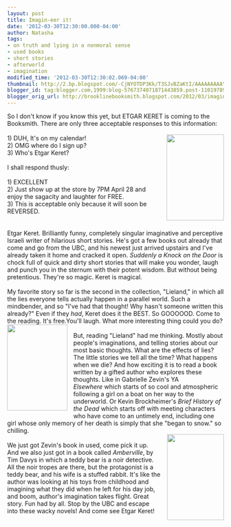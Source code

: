 ```yaml
---
layout: post
title: Imagin-eer it!
date: '2012-03-30T12:30:00.000-04:00'
author: Natasha
tags:
- on truth and lying in a nonmoral sense
- used books
- short stories
- afterworld
- imagination
modified_time: '2012-03-30T12:30:02.069-04:00'
thumbnail: http://2.bp.blogspot.com/-CjNYOTDP3Kk/T3SJvBZaKtI/AAAAAAAAAYg/qeGNglBHIpc/s72-c/suddenly-a-knock-at-the-door-review_320.jpg
blogger_id: tag:blogger.com,1999:blog-5767374071871443859.post-110197890325833436
blogger_orig_url: http://brooklinebooksmith.blogspot.com/2012/03/imagin-eer-it.html
---
```


So I don't know if you know this yet, but ETGAR KERET is coming to the Booksmith. There are only three acceptable responses to this information:<br /><br /><a href="http://2.bp.blogspot.com/-CjNYOTDP3Kk/T3SJvBZaKtI/AAAAAAAAAYg/qeGNglBHIpc/s1600/suddenly-a-knock-at-the-door-review_320.jpg" imageanchor="1" style="clear: right; float: right; margin-bottom: 1em; margin-left: 1em;"><img border="0" height="200" src="http://2.bp.blogspot.com/-CjNYOTDP3Kk/T3SJvBZaKtI/AAAAAAAAAYg/qeGNglBHIpc/s200/suddenly-a-knock-at-the-door-review_320.jpg" width="133" /></a>1) DUH, It's on my calendar!<br />2) OMG where do I sign up?<br />3) Who's Etgar Keret?<br /><br />I shall respond thusly:<br /><br />1) EXCELLENT<br />2) Just show up at the store by 7PM April 28 and enjoy the sagacity and laughter for FREE.<br />3) This is acceptable only because it will soon be REVERSED.<br /><br /><br />Etgar Keret. Brilliantly funny, completely singular imaginative and perceptive Israeli writer of hilarious short stories. He's got a few books out already that come and go from the UBC, and his newest just arrived upstairs and I've already taken it home and cracked it open. <i>Suddenly a Knock on the Door</i>&nbsp;is chock full of quick and dirty short stories that will make you wonder, laugh and punch you in the sternum with their potent wisdom. But without being pretentious. They're so magic. Keret is magical.<br /><br />My favorite story so far is the second in the collection, "Lieland," in which all the lies everyone tells actually happen in a parallel world. Such a mindbender, and so "I've had that thought! Why hasn't someone written this already?" Even if they <i>had</i>, Keret does it the BEST. So GOOOOOD. Come to the reading. It's free.You'll laugh. What more interesting thing could you do?<br /><a href="http://1.bp.blogspot.com/-YsQNzlTWpSU/T3SJwPAdRhI/AAAAAAAAAYo/I-2QPpwviiY/s1600/elsewhere.jpg" imageanchor="1" style="clear: left; float: left; margin-bottom: 1em; margin-right: 1em;"><img border="0" height="200" src="http://1.bp.blogspot.com/-YsQNzlTWpSU/T3SJwPAdRhI/AAAAAAAAAYo/I-2QPpwviiY/s200/elsewhere.jpg" width="140" /></a><br />But, reading "Lieland" had me thinking. Mostly about people's imaginations, and telling stories about our most basic thoughts. What are the effects of lies? The little stories we tell all the time? What happens when we die? And how exciting it is to read a book written by a gifted author who explores these thoughts. Like in Gabrielle Zevin's YA <i>Elsewhere</i>&nbsp;which starts of so cool and atmospheric following a girl on a boat on her way to the underworld. Or Kevin Brockheimer's <i>Brief History of the Dead</i>&nbsp;which starts off with meeting characters who have come to an untimely end, including one girl whose only memory of her death is simply that she "began to snow." so chilling.<br /><a href="http://4.bp.blogspot.com/-8SI1hHV7plQ/T3SJuWTyhxI/AAAAAAAAAYY/7IhVtBYlUlA/s1600/amberville.jpg" imageanchor="1" style="clear: right; float: right; margin-bottom: 1em; margin-left: 1em;"><img border="0" height="200" src="http://4.bp.blogspot.com/-8SI1hHV7plQ/T3SJuWTyhxI/AAAAAAAAAYY/7IhVtBYlUlA/s200/amberville.jpg" width="132" /></a><br />We just got Zevin's book in used, come pick it up. And we also just got in a book called <i>Amberville</i>, by Tim Davys in which a teddy bear is a noir detective. All the noir tropes are there, but the protagonist is a teddy bear, and his wife is a stuffed rabbit. It's like the author was looking at his toys from childhood and imagining what they did when he left for his day job, and boom, author's imagination takes flight. Great story. Fun had by all. Stop by the UBC and escape into these wacky novels! And come see Etgar Keret!